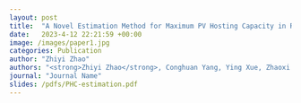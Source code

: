 ```yaml
---
layout: post
title:  "A Novel Estimation Method for Maximum PV Hosting Capacity in Radial Distribution Networks using Bus Voltage and Electrical Distance"
date:   2023-4-12 22:21:59 +00:00
image: /images/paper1.jpg
categories: Publication
author: "Zhiyi Zhao"
authors: "<strong>Zhiyi Zhao</strong>, Conghuan Yang, Ying Xue, Zhaoxi Liu, Weiye Zheng"
journal: "Journal Name"
slides: /pdfs/PHC-estimation.pdf
---
```

